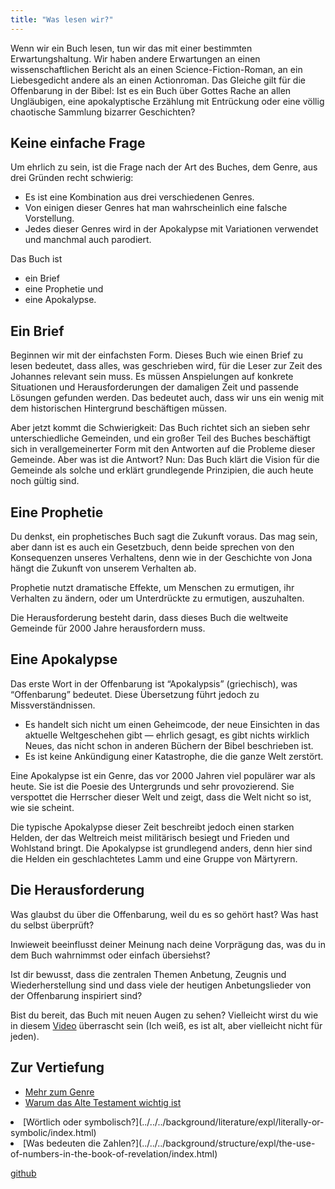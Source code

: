 ```yaml
---
title: "Was lesen wir?"
---
```



Wenn wir ein Buch lesen, tun wir das mit einer bestimmten Erwartungshaltung. Wir haben andere Erwartungen an einen wissenschaftlichen Bericht als an einen Science-Fiction-Roman, an ein Liebesgedicht andere als an einen Actionroman. Das Gleiche gilt für die Offenbarung in der Bibel: Ist es ein Buch über Gottes Rache an allen Ungläubigen, eine apokalyptische Erzählung mit Entrückung oder eine völlig chaotische Sammlung bizarrer Geschichten?


## Keine einfache Frage

<a name="4156"></a>
Um ehrlich zu sein, ist die Frage nach der Art des Buches, dem Genre, aus drei Gründen recht schwierig:

- Es ist eine Kombination aus drei verschiedenen Genres.
- Von einigen dieser Genres hat man wahrscheinlich eine falsche Vorstellung.
- Jedes dieser Genres wird in der Apokalypse mit Variationen verwendet und manchmal auch parodiert.


Das Buch ist

- ein Brief
- eine Prophetie und
- eine Apokalypse.



## Ein Brief

<a name="9d07"></a>
Beginnen wir mit der einfachsten Form. Dieses Buch wie einen Brief zu lesen bedeutet, dass alles, was geschrieben wird, für die Leser zur Zeit des Johannes relevant sein muss. Es müssen Anspielungen auf konkrete Situationen und Herausforderungen der damaligen Zeit und passende Lösungen gefunden werden. Das bedeutet auch, dass wir uns ein wenig mit dem historischen Hintergrund beschäftigen müssen.

Aber jetzt kommt die Schwierigkeit: Das Buch richtet sich an sieben sehr unterschiedliche Gemeinden, und ein großer Teil des Buches beschäftigt sich in verallgemeinerter Form mit den Antworten auf die Probleme dieser Gemeinde. Aber was ist die Antwort? Nun: Das Buch klärt die Vision für die Gemeinde als solche und erklärt grundlegende Prinzipien, die auch heute noch gültig sind.


## Eine Prophetie

<a name="ba20"></a>
Du denkst, ein prophetisches Buch sagt die Zukunft voraus. Das mag sein, aber dann ist es auch ein Gesetzbuch, denn beide sprechen von den Konsequenzen unseres Verhaltens, denn wie in der Geschichte von Jona hängt die Zukunft von unserem Verhalten ab.

Prophetie nutzt dramatische Effekte, um Menschen zu ermutigen, ihr Verhalten zu ändern, oder um Unterdrückte zu ermutigen, auszuhalten.

Die Herausforderung besteht darin, dass dieses Buch die weltweite Gemeinde für 2000 Jahre herausfordern muss.


## Eine Apokalypse

<a name="0c7f"></a>
Das erste Wort in der Offenbarung ist “Apokalypsis” (griechisch), was “Offenbarung” bedeutet. Diese Übersetzung führt jedoch zu Missverständnissen.

- Es handelt sich nicht um einen Geheimcode, der neue Einsichten in das aktuelle Weltgeschehen gibt — ehrlich gesagt, es gibt nichts wirklich Neues, das nicht schon in anderen Büchern der Bibel beschrieben ist.
- Es ist keine Ankündigung einer Katastrophe, die die ganze Welt zerstört.


Eine Apokalypse ist ein Genre, das vor 2000 Jahren viel populärer war als heute. Sie ist die Poesie des Untergrunds und sehr provozierend. Sie verspottet die Herrscher dieser Welt und zeigt, dass die Welt nicht so ist, wie sie scheint.

Die typische Apokalypse dieser Zeit beschreibt jedoch einen starken Helden, der das Weltreich meist militärisch besiegt und Frieden und Wohlstand bringt. Die Apokalypse ist grundlegend anders, denn hier sind die Helden ein geschlachtetes Lamm und eine Gruppe von Märtyrern.


## Die Herausforderung

<a name="7afd"></a>
Was glaubst du über die Offenbarung, weil du es so gehört hast? Was hast du selbst überprüft?

Inwieweit beeinflusst deiner Meinung nach deine Vorprägung das, was du in dem Buch wahrnimmst oder einfach übersiehst?

Ist dir bewusst, dass die zentralen Themen Anbetung, Zeugnis und Wiederherstellung sind und dass viele der heutigen Anbetungslieder von der Offenbarung inspiriert sind?

Bist du bereit, das Buch mit neuen Augen zu sehen? Vielleicht wirst du wie in diesem [Video](https://www.youtube.com/watch?v=KB_lTKZm1Ts&amp;pp=ygUTYXdhcmVuZXNzIHRlc3QgYmVhcg%3D%3D) überrascht sein (Ich weiß, es ist alt, aber vielleicht nicht für jeden).






## Zur Vertiefung

<a name="6869"></a>
- [Mehr zum Genre](../../../background/literature/expl/the-book-of-revelation-how-to-read-it/index.html)
- [Warum das Alte Testament wichtig ist](../../../background/literature/expl/full-of-biblical-references/index.html)
<li id="59ba">[Wörtlich oder symbolisch?](../../../background/literature/expl/literally-or-symbolic/index.html)</li><li id="efe9">[Was bedeuten die Zahlen?](../../../background/structure/expl/the-use-of-numbers-in-the-book-of-revelation/index.html)</li>




[github](https://github.com/revelation-today/revelation-today/blob/main/exampleSite/content/docs/background/literature/appl/what-are-we-reading.de.md)

